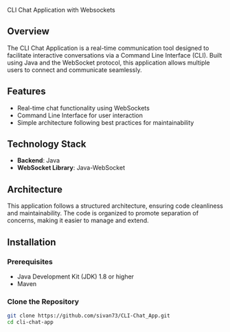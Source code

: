 CLI Chat Application with Websockets
## Overview
The CLI Chat Application is a real-time communication tool designed to facilitate interactive conversations via a Command Line Interface (CLI). 
Built using Java and the WebSocket protocol, this application allows multiple users to connect and communicate seamlessly.
## Features
- Real-time chat functionality using WebSockets
- Command Line Interface for user interaction
- Simple architecture following best practices for maintainability
## Technology Stack
- **Backend**: Java
- **WebSocket Library**: Java-WebSocket
## Architecture
This application follows a structured architecture, ensuring code cleanliness and maintainability. The code is organized to promote separation of concerns, making it easier to manage and extend.
## Installation
### Prerequisites
- Java Development Kit (JDK) 1.8 or higher
- Maven
### Clone the Repository
```bash
git clone https://github.com/sivan73/CLI-Chat_App.git
cd cli-chat-app
